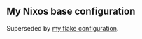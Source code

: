 ## My Nixos base configuration

Superseded by [my flake configuration](https://git.gurkan.in/gurkan/nixos-system-flake).
